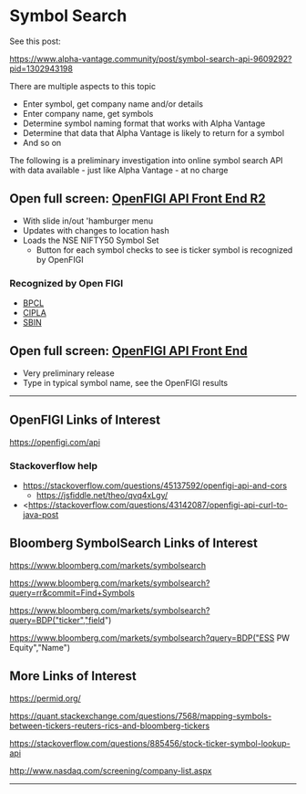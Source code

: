 <span style=display:none; >[You are now in a GitHub source code view - click this link to view Read Me file as a web page]( https://prediqtiv.github.io/alpha-vantage-cookbook/#ymbol-search/README.md "View file as a web page." ) </span>



# Symbol Search

See this post:

https://www.alpha-vantage.community/post/symbol-search-api-9609292?pid=1302943198


There are multiple aspects to this topic

* Enter symbol, get company name and/or details
* Enter company name, get symbols
* Determine symbol naming format that works with Alpha Vantage
* Determine that data that Alpha Vantage is likely to return for a symbol
* And so on

The following is a preliminary investigation into online symbol search API with data available - just like Alpha Vantage - at no charge

## Open full screen: [OpenFIGI API Front End R2]( https://prediqtiv.github.io/alpha-vantage-cookbook/symbol-search/openfigi-api-front-end-r2.html )

* With slide in/out 'hamburger menu
* Updates with changes to location hash
* Loads the NSE NIFTY50 Symbol Set
	* Button for each symbol checks to see is ticker symbol is recognized by OpenFIGI

### Recognized by Open FIGI

* [BPCL](  )
* [CIPLA](  )
* [SBIN](  )


## Open full screen: [OpenFIGI API Front End]( https://prediqtiv.github.io/alpha-vantage-cookbook/symbol-search/openfigi-api-front-end.html )

* Very preliminary release
* Type in typical symbol name, see the OpenFIGI results


***

## OpenFIGI Links of Interest

<https://openfigi.com/api>


### Stackoverflow help

* <https://stackoverflow.com/questions/45137592/openfigi-api-and-cors>
	* <https://jsfiddle.net/theo/qvq4xLgy/>
* <https://stackoverflow.com/questions/43142087/openfigi-api-curl-to-java-post


## Bloomberg SymbolSearch Links of Interest

<https://www.bloomberg.com/markets/symbolsearch>

https://www.bloomberg.com/markets/symbolsearch?query=rr&commit=Find+Symbols

https://www.bloomberg.com/markets/symbolsearch?query=BDP("ticker","field")

https://www.bloomberg.com/markets/symbolsearch?query=BDP("ESS PW Equity","Name")


## More Links of Interest

<https://permid.org/>

<https://quant.stackexchange.com/questions/7568/mapping-symbols-between-tickers-reuters-rics-and-bloomberg-tickers>

<https://stackoverflow.com/questions/885456/stock-ticker-symbol-lookup-api>

<http://www.nasdaq.com/screening/company-list.aspx>



***
